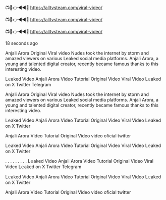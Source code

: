 📺📱👉◄◄🔴  https://alltvsteam.com/viral-video/

📺📱👉◄◄🔴  https://alltvsteam.com/viral-video/

📺📱👉◄◄🔴  https://alltvsteam.com/viral-video/


18 seconds ago

Anjali Arora Original Viral video Nudes took the internet by storm and amazed viewers on various Leaked social media platforms. Anjali Arora, a young and talented digital creator, recently became famous thanks to this interesting video.

L𝚎aked Video Anjali Arora Video Tutorial Original Video Viral Video L𝚎aked on X Twitter Telegram

Anjali Arora Original Viral video Nudes took the internet by storm and amazed viewers on various Leaked social media platforms. Anjali Arora, a young and talented digital creator, recently became famous thanks to this interesting video.

L𝚎aked Video Anjali Arora Video Tutorial Original Video Viral Video L𝚎aked on X Twitter

Anjali Arora Video Tutorial Original Video video oficial twitter

L𝚎aked Video Anjali Arora Video Tutorial Original Video Viral Video L𝚎aked on X Twitter

. . . . . . . . . L𝚎aked Video Anjali Arora Video Tutorial Original Video Viral Video L𝚎aked on X Twitter Telegram

L𝚎aked Video Anjali Arora Video Tutorial Original Video Viral Video L𝚎aked on X Twitter

Anjali Arora Video Tutorial Original Video video oficial twitter

